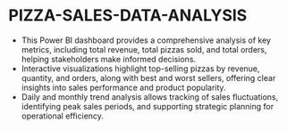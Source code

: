 # PIZZA-SALES-DATA-ANALYSIS

* This Power BI dashboard provides a comprehensive analysis of key metrics, including total revenue, total pizzas sold, and total orders, helping stakeholders make informed decisions.
* Interactive visualizations highlight top-selling pizzas by revenue, quantity, and orders, along with best and worst sellers, offering clear insights into sales performance and product 
  popularity.
* Daily and monthly trend analysis allows tracking of sales fluctuations, identifying peak sales periods, and supporting strategic planning for operational efficiency.
